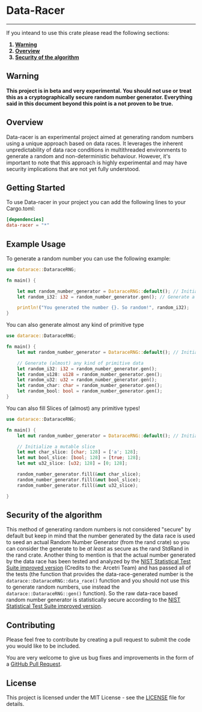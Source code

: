 # Data-Racer
<hr>

If you inteand to use this crate please read the following sections:
<ol>
    <b>
    <li><a href="#warning">Warning</a></li>
    <li><a href="#contributing">Overview</a></li>
    <li><a href="#Security of the algorithm">Security of the algorithm</a></li> 
    </b>
</ol>

## Warning

**This project is in beta and very experimental. You should not use or treat this as a cryptographically secure random number generator.
Everything said in this document beyond this point is a not proven to be true.**

## Overview
Data-racer is an experimental project aimed at generating random numbers using a unique approach based on data races. It leverages the inherent unpredictability of data race conditions in multithreaded environments to generate a random and non-deterministic behaviour. However, it's important to note that this approach is highly experimental and may have security implications that are not yet fully understood.

## Getting Started
To use Data-racer in your project you can add the following lines to your Cargo.toml:

```toml
[dependencies]
data-racer = "*"
```

## Example Usage
To generate a random number you can use the following example:
```rust
use datarace::DataraceRNG;

fn main() {

    let mut random_number_generator = DataraceRNG::default(); // Initialize the random number generator and make it mutable
    let random_i32: i32 = random_number_generator.gen(); // Generate a random i32

    println!("You generated the number {}. So random!", random_i32);
}
```

You can also generate almost any kind of primitive type

```rust
use datarace::DataraceRNG;

fn main() {
    let mut random_number_generator = DataraceRNG::default(); // Initialize the random number generator and make it mutable

    // Generate (almost) any kind of primitive data
    let random_i32: i32 = random_number_generator.gen();
    let random_u128: u128 = random_number_generator.gen();
    let random_u32: u32 = random_number_generator.gen();
    let random_char: char = random_number_generator.gen();
    let random_bool: bool = random_number_generator.gen();
}
```

You can also fill Slices of (almost) any primitive types!
```rust
use datarace::DataraceRNG;

fn main() {
    let mut random_number_generator = DataraceRNG::default(); // Initialize the random number generator and make it mutable

    // Initialize a mutable slice
    let mut char_slice: [char; 128] = ['a'; 128];
    let mut bool_slice: [bool; 128] = [true; 128];
    let mut u32_slice: [u32; 128] = [0; 128];

    random_number_generator.fill(&mut char_slice);
    random_number_generator.fill(&mut bool_slice);
    random_number_generator.fill(&mut u32_slice);

}
```
## Security of the algorithm
This method of generating random numbers is not considered "secure" by default but keep in mind that the number generated by the data race is used to seed an actual Random Number Generator (from the rand crate) so you can consider the generate to be *at least* as secure as the rand StdRand in the rand crate.
Another thing to mention is that the actual number generated by the data race has been tested and analyzed by the [NIST Statistical Test Suite improved version](https://github.com/arcetri/sts) (Credits to the:
Arcetri Team) and has passed all of the tests (the function that provides the data-race-generated number is the `datarace::DataraceRNG::data_race()` function and you should not use this to generate random numbers, use instead the `datarace::DataraceRNG::gen()` function).
So the raw data-race based random number generator is statistically secure according to the [NIST Statistical Test Suite improved version](https://github.com/arcetri/sts).

## Contributing
Please feel free to contribute by creating a pull request to submit the code you would like to be included.

You are very welcome to give us bug fixes and improvements in the form of a [GitHub Pull Request](https://github.com/victoralan2/data-racer/pulls).

## License
This project is licensed under the MIT License - see the [LICENSE](https://github.com/victoralan2/data-racer/blob/master/LICENSE.txt) file for details.

